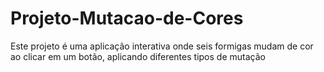 # Projeto-Mutacao-de-Cores
 Este projeto é uma aplicação interativa onde seis formigas mudam de cor ao clicar em um botão, aplicando diferentes tipos de mutação

